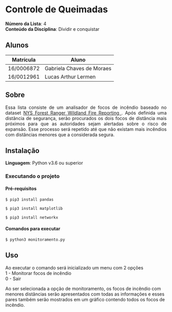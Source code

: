 # Controle de Queimadas

**Número da Lista**: 4<br>
**Conteúdo da Disciplina**: Dividir e conquistar<br>

## Alunos
|Matrícula | Aluno |
| -- | -- |
| 16/0006872  |  Gabriela Chaves de Moraes |
| 16/0012961  |  Lucas Arthur Lermen |

## Sobre 
<p align="justify">Essa lista consiste de um analisador de focos de incêndio baseado no dataset <a href="https://www.kaggle.com/new-york-state/nys-forest-ranger-wildland-fire-reporting">NYS Forest Ranger Wildland Fire Reporting
</a>. Após definida uma distância de segurança, serão procurados os dois focos de distância mais próximos para que as autoridades sejam alertadas sobre o risco de expansão. Esse processo será repetido até que não existam mais incêndios com distâncias menores que a considerada segura.

## Instalação 

**Linguagem**: Python v3.6 ou superior <br>

### Executando o projeto

#### Pré-requisitos

``` console
$ pip3 install pandas

$ pip3 install matplotlib

$ pip3 install networkx
```

#### Comandos para executar

``` console
$ python3 monitoramento.py

```
## Uso 
Ao executar o comando será inicializado um menu com 2 opções  
1 - Monitorar focos de incêndio  
0 - Sair  

Ao ser selecionada a opção de monitoramento, os focos de incêndio com menores distâncias serão apresentados com todas as informações e esses pares também serão mostrados em um gráfico contendo todos os focos de incêndio.


